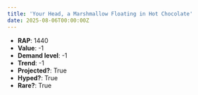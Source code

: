 ```yaml
---
title: 'Your Head, a Marshmallow Floating in Hot Chocolate'
date: 2025-08-06T00:00:00Z
---
```

- **RAP**: 1440
- **Value**: -1
- **Demand level**: -1
- **Trend**: -1
- **Projected?**: True
- **Hyped?**: True
- **Rare?**: True
